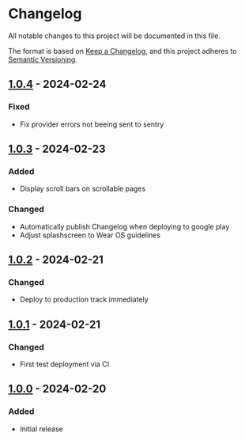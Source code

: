 # Changelog
All notable changes to this project will be documented in this file.

The format is based on [Keep a Changelog](https://keepachangelog.com/en/1.0.0/),
and this project adheres to [Semantic Versioning](https://semver.org/spec/v2.0.0.html).

## [1.0.4] - 2024-02-24
### Fixed
- Fix provider errors not beeing sent to sentry

## [1.0.3] - 2024-02-23
### Added
- Display scroll bars on scrollable pages

### Changed
- Automatically publish Changelog when deploying to google play
- Adjust splashscreen to Wear OS guidelines

## [1.0.2] - 2024-02-21
### Changed
- Deploy to production track immediately

## [1.0.1] - 2024-02-21
### Changed
- First test deployment via CI

## [1.0.0] - 2024-02-20
### Added
- Initial release

[1.0.4]: https://github.com/Skycoder42/wear_tasks/compare/v1.0.3...v1.0.4
[1.0.3]: https://github.com/Skycoder42/wear_tasks/compare/v1.0.2...v1.0.3
[1.0.2]: https://github.com/Skycoder42/wear_tasks/compare/v1.0.1...v1.0.2
[1.0.1]: https://github.com/Skycoder42/wear_tasks/compare/v1.0.0...v1.0.1
[1.0.0]: https://github.com/Skycoder42/wear_tasks/releases/tag/v1.0.0
